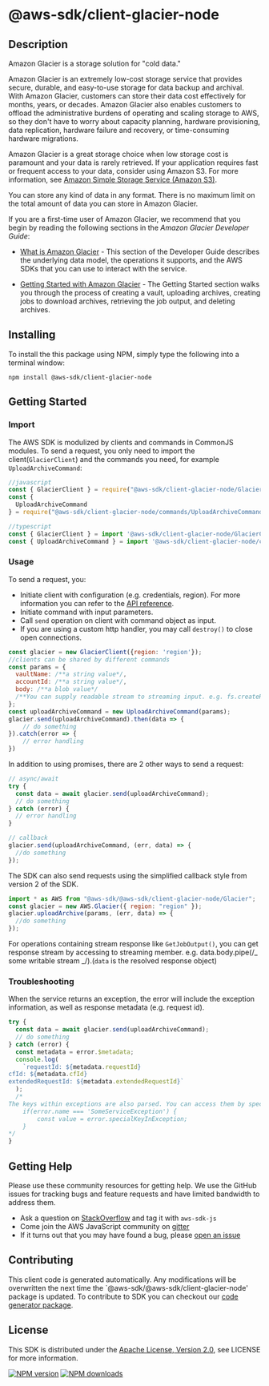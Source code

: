 # @aws-sdk/client-glacier-node

## Description

<p>Amazon Glacier is a storage solution for "cold data."</p> <p>Amazon Glacier is an extremely low-cost storage service that provides secure, durable, and easy-to-use storage for data backup and archival. With Amazon Glacier, customers can store their data cost effectively for months, years, or decades. Amazon Glacier also enables customers to offload the administrative burdens of operating and scaling storage to AWS, so they don't have to worry about capacity planning, hardware provisioning, data replication, hardware failure and recovery, or time-consuming hardware migrations.</p> <p>Amazon Glacier is a great storage choice when low storage cost is paramount and your data is rarely retrieved. If your application requires fast or frequent access to your data, consider using Amazon S3. For more information, see <a href="http://aws.amazon.com/s3/">Amazon Simple Storage Service (Amazon S3)</a>.</p> <p>You can store any kind of data in any format. There is no maximum limit on the total amount of data you can store in Amazon Glacier.</p> <p>If you are a first-time user of Amazon Glacier, we recommend that you begin by reading the following sections in the <i>Amazon Glacier Developer Guide</i>:</p> <ul> <li> <p> <a href="http://docs.aws.amazon.com/amazonglacier/latest/dev/introduction.html">What is Amazon Glacier</a> - This section of the Developer Guide describes the underlying data model, the operations it supports, and the AWS SDKs that you can use to interact with the service.</p> </li> <li> <p> <a href="http://docs.aws.amazon.com/amazonglacier/latest/dev/amazon-glacier-getting-started.html">Getting Started with Amazon Glacier</a> - The Getting Started section walks you through the process of creating a vault, uploading archives, creating jobs to download archives, retrieving the job output, and deleting archives.</p> </li> </ul>

## Installing

To install the this package using NPM, simply type the following into a terminal window:

```
npm install @aws-sdk/client-glacier-node
```

## Getting Started

### Import

The AWS SDK is modulized by clients and commands in CommonJS modules. To send a request, you only need to import the client(`GlacierClient`) and the commands you need, for example `UploadArchiveCommand`:

```javascript
//javascript
const { GlacierClient } = require("@aws-sdk/client-glacier-node/GlacierClient");
const {
  UploadArchiveCommand
} = require("@aws-sdk/client-glacier-node/commands/UploadArchiveCommand");
```

```javascript
//typescript
const { GlacierClient } = import '@aws-sdk/client-glacier-node/GlacierClient';
const { UploadArchiveCommand } = import '@aws-sdk/client-glacier-node/commands/UploadArchiveCommand';
```

### Usage

To send a request, you:

- Initiate client with configuration (e.g. credentials, region). For more information you can refer to the [API reference][].
- Initiate command with input parameters.
- Call `send` operation on client with command object as input.
- If you are using a custom http handler, you may call `destroy()` to close open connections.

```javascript
const glacier = new GlacierClient({region: 'region'});
//clients can be shared by different commands
const params = {
  vaultName: /**a string value*/,
  accountId: /**a string value*/,
  body: /**a blob value*/
  /**You can supply readable stream to streaming input. e.g. fs.createReadStream(file) */,
};
const uploadArchiveCommand = new UploadArchiveCommand(params);
glacier.send(uploadArchiveCommand).then(data => {
    // do something
}).catch(error => {
    // error handling
})
```

In addition to using promises, there are 2 other ways to send a request:

```javascript
// async/await
try {
  const data = await glacier.send(uploadArchiveCommand);
  // do something
} catch (error) {
  // error handling
}
```

```javascript
// callback
glacier.send(uploadArchiveCommand, (err, data) => {
  //do something
});
```

The SDK can also send requests using the simplified callback style from version 2 of the SDK.

```javascript
import * as AWS from "@aws-sdk/@aws-sdk/client-glacier-node/Glacier";
const glacier = new AWS.Glacier({ region: "region" });
glacier.uploadArchive(params, (err, data) => {
  //do something
});
```

For operations containing stream response like `GetJobOutput()`, you can get response stream by accessing to streaming member. e.g. data.body.pipe(/_ some writable stream _/).(`data` is the resolved response object)

### Troubleshooting

When the service returns an exception, the error will include the exception information, as well as response metadata (e.g. request id).

```javascript
try {
  const data = await glacier.send(uploadArchiveCommand);
  // do something
} catch (error) {
  const metadata = error.$metadata;
  console.log(
    `requestId: ${metadata.requestId}
cfId: ${metadata.cfId}
extendedRequestId: ${metadata.extendedRequestId}`
  );
  /*
The keys within exceptions are also parsed. You can access them by specifying exception names:
    if(error.name === 'SomeServiceException') {
        const value = error.specialKeyInException;
    }
*/
}
```

## Getting Help

Please use these community resources for getting help. We use the GitHub issues for tracking bugs and feature requests and have limited bandwidth to address them.

- Ask a question on [StackOverflow](https://stackoverflow.com/questions/tagged/aws-sdk-js) and tag it with `aws-sdk-js`
- Come join the AWS JavaScript community on [gitter](https://gitter.im/aws/aws-sdk-js-v3)
- If it turns out that you may have found a bug, please [open an issue](https://github.com/aws/aws-sdk-js-v3/issues)

## Contributing

This client code is generated automatically. Any modifications will be overwritten the next time the `@aws-sdk/@aws-sdk/client-glacier-node' package is updated. To contribute to SDK you can checkout our [code generator package][].

## License

This SDK is distributed under the
[Apache License, Version 2.0](http://www.apache.org/licenses/LICENSE-2.0),
see LICENSE for more information.

[code generator package]: https://github.com/aws/aws-sdk-js-v3/tree/master/packages/service-types-generator
[api reference]: https://docs.aws.amazon.com/AWSJavaScriptSDK/latest/

[![NPM version](https://img.shields.io/npm/v/@aws-sdk/client-glacier-node.svg)](https://www.npmjs.com/package/@aws-sdk/client-glacier-node)
[![NPM downloads](https://img.shields.io/npm/dm/@aws-sdk/client-glacier-node.svg)](https://www.npmjs.com/package/@aws-sdk/client-glacier-node)
